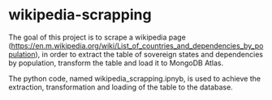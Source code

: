 # wikipedia-scrapping

The goal of this project is to scrape a wikipedia page (https://en.m.wikipedia.org/wiki/List_of_countries_and_dependencies_by_population), in order to extract the table of sovereign states and dependencies by population, transform the table and load it to MongoDB Atlas.

The python code, named wikipedia_scrapping.ipnyb, is used to achieve the extraction, transformation and loading of the table to the database.
